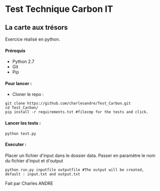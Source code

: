 # Test Technique Carbon IT

## La carte aux trésors

Exercice réalisé en python.

#### Prérequis

* Python 2.7
* Git
* Pip

#### Pour lancer :

* Cloner le repo :

```
git clone https://github.com/charlesandre/Test_Carbon.git
cd Test_Carbon/
pip install -r requirements.txt #filecmp for the tests and click.
```

#### Lancer les tests :

```
python test.py
```

#### Executer :

Placer un fichier d'input dans le dossier data.
Passer en paramètre le nom du fichier d'input et d'output

```
python run.py inputfile outputfile #The output will be created, default : input.txt and output.txt
```

Fait par Charles ANDRE
